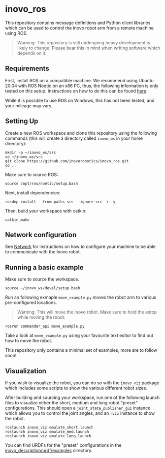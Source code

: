 # inovo_ros

This repository contains message definitions and Python client libraries which can be used to control the Inovo robot arm from a remote machine using ROS.

> Warning: This repository is still undergoing heavy development is likely to change. Please bear this in mind when writing software which depends on it.

## Requirements

First, install ROS on a compatible machine. We recommend using Ubuntu 20.04 with ROS Noetic on an x86 PC, thus, the following information is only tested on this setup. Instructions on how to do this can be found [here](http://wiki.ros.org/noetic/Installation/Ubuntu).

While it is possible to use ROS on Windows, this has not been tested, and your mileage may vary.

## Setting Up

Create a new ROS workspace and clone this repository using the following commands (this will create a directory called  `inovo_ws` in your home directory):

```
mkdir -p ~/inovo_ws/src
cd ~/inovo_ws/src
git clone https://github.com/inovorobotics/inovo_ros.git
cd ..
```

Make sure to source ROS:
```
source /opt/ros/noetic/setup.bash
```

Next, install dependencies:
```
rosdep install --from-paths src --ignore-src -r -y
```

Then, build your workspace with catkin:
```
catkin_make
```

## Network configuration
See [Network](docs/NETWORK.md) for instructions on how to configure your machine to be able to communicate with the Inovo robot.

## Running a basic example

Make sure to source the workspace.
```
source ~/inovo_ws/devel/setup.bash
```

Run an following exmaple `move_example.py` moves the robot arm to various pre-configured locations.

> Warning: This will move the Inovo robot. Make sure to hold the estop while moving the robot.
```
rosrun commander_api move_example.py
```

Take a look at `move_example.py` using your favourite text editor to find out how to move the robot.

This repository only contains a minimal set of examples, more are to follow soon!

## Visualization
If you wish to visualize the robot, you can do so with the `inovo_viz` package which includes some scripts to show the various different robot sizes.

After building and sourcing your workspace, run one of the following launch files to visualize either the short, medium and long robot "preset" configurations. This should open a `joint_state_publisher_gui` instance which allows you to control the joint angles, and an `rviz` instance to show the robot.

```
roslaunch inovo_viz emulate_short.launch
roslaunch inovo_viz emulate_med.launch
roslaunch inovo_viz emulate_long.launch
```

You can find URDFs for the "preset" configurations in the [inovo_description/urdf/examples](inovo_description/urdf/examples) directory.
